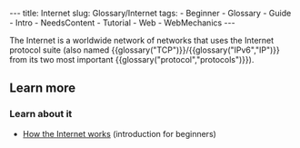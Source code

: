 --- title: Internet slug: Glossary/Internet tags: - Beginner - Glossary - Guide - Intro - NeedsContent - Tutorial - Web - WebMechanics ---

The Internet is a worldwide network of networks that uses the Internet protocol suite (also named {{glossary("TCP")}}/{{glossary("IPv6","IP")}} from its two most important {{glossary("protocol","protocols")}}).

## Learn more

### Learn about it

- [How the Internet works](/en-US/docs/Learn/Common_questions/How_does_the_Internet_work) (introduction for beginners)
